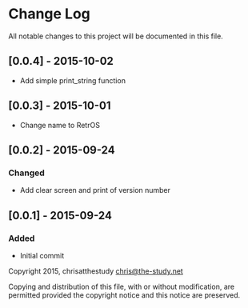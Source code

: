 # Change Log

All notable changes to this project will be documented in this file.

## [0.0.4] - 2015-10-02
- Add simple print_string function

## [0.0.3] - 2015-10-01
- Change name to RetrOS

## [0.0.2] - 2015-09-24

### Changed
- Add clear screen and print of version number

## [0.0.1] - 2015-09-24

### Added
- Initial commit

Copyright 2015, chrisatthestudy <chris@the-study.net>

Copying and distribution of this file, with or without modification, are
permitted provided the copyright notice and this notice are preserved.

